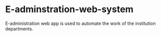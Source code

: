 # E-adminstration-web-system
E-administration web app is used to automate the work of the institution departments.
